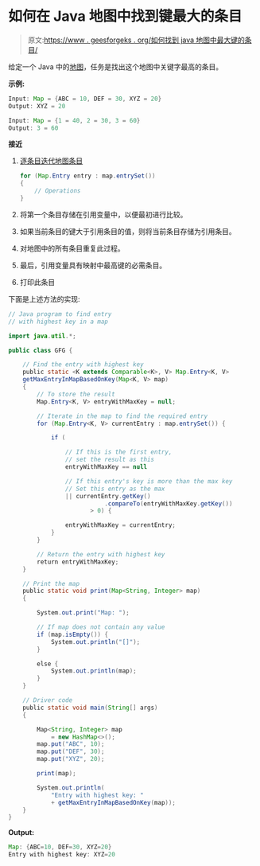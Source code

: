 # 如何在 Java 地图中找到键最大的条目

> 原文:[https://www . geesforgeks . org/如何找到 java 地图中最大键的条目/](https://www.geeksforgeeks.org/how-to-find-the-entry-with-largest-key-in-a-java-map/)

给定一个 Java 中的[地图](https://www.geeksforgeeks.org/map-interface-java-examples/)，任务是找出这个地图中关键字最高的条目。

**示例:**

```java
Input: Map = {ABC = 10, DEF = 30, XYZ = 20}
Output: XYZ = 20

Input: Map = {1 = 40, 2 = 30, 3 = 60}
Output: 3 = 60

```

**接近**

1.  [逐条目迭代地图条目](https://www.geeksforgeeks.org/iterate-map-java/)

    ```java
    for (Map.Entry entry : map.entrySet()) 
    {
        // Operations
    } 
    ```

2.  将第一个条目存储在引用变量中，以便最初进行比较。
3.  如果当前条目的键大于引用条目的值，则将当前条目存储为引用条目。
4.  对地图中的所有条目重复此过程。
5.  最后，引用变量具有映射中最高键的必需条目。
6.  打印此条目

下面是上述方法的实现:

```java
// Java program to find entry
// with highest key in a map

import java.util.*;

public class GFG {

    // Find the entry with highest key
    public static <K extends Comparable<K>, V> Map.Entry<K, V>
    getMaxEntryInMapBasedOnKey(Map<K, V> map)
    {
        // To store the result
        Map.Entry<K, V> entryWithMaxKey = null;

        // Iterate in the map to find the required entry
        for (Map.Entry<K, V> currentEntry : map.entrySet()) {

            if (

                // If this is the first entry,
                // set the result as this
                entryWithMaxKey == null

                // If this entry's key is more than the max key
                // Set this entry as the max
                || currentEntry.getKey()
                           .compareTo(entryWithMaxKey.getKey())
                       > 0) {

                entryWithMaxKey = currentEntry;
            }
        }

        // Return the entry with highest key
        return entryWithMaxKey;
    }

    // Print the map
    public static void print(Map<String, Integer> map)
    {

        System.out.print("Map: ");

        // If map does not contain any value
        if (map.isEmpty()) {
            System.out.println("[]");
        }

        else {
            System.out.println(map);
        }
    }

    // Driver code
    public static void main(String[] args)
    {

        Map<String, Integer> map
            = new HashMap<>();
        map.put("ABC", 10);
        map.put("DEF", 30);
        map.put("XYZ", 20);

        print(map);

        System.out.println(
            "Entry with highest key: "
            + getMaxEntryInMapBasedOnKey(map));
    }
}
```

**Output:**

```java
Map: {ABC=10, DEF=30, XYZ=20}
Entry with highest key: XYZ=20

```